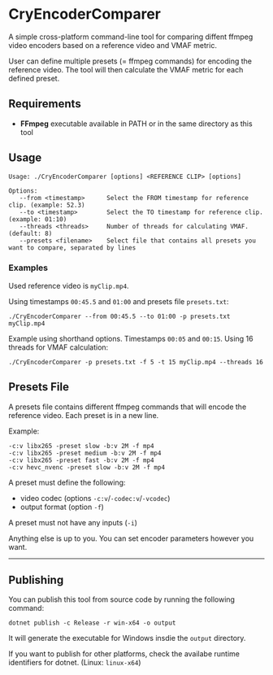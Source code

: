 # CryEncoderComparer
A simple cross-platform command-line tool for comparing diffent ffmpeg video encoders based on a reference video and VMAF metric. 

User can define multiple presets (= ffmpeg commands) for encoding the reference video. The tool will then calculate the VMAF metric for each defined preset. 


## Requirements
- **FFmpeg** executable available in PATH or in the same directory as this tool


## Usage
```
Usage: ./CryEncoderComparer [options] <REFERENCE CLIP> [options]

Options:
   --from <timestamp>      Select the FROM timestamp for reference clip. (example: 52.3)
   --to <timestamp>        Select the TO timestamp for reference clip. (example: 01:10)
   --threads <threads>     Number of threads for calculating VMAF. (default: 8)
   --presets <filename>    Select file that contains all presets you want to compare, separated by lines
```

### Examples
Used reference video is `myClip.mp4`.

Using timestamps `00:45.5` and `01:00` and presets file `presets.txt`:
```
./CryEncoderComparer --from 00:45.5 --to 01:00 -p presets.txt myClip.mp4
```

Example using shorthand options. Timestamps `00:05` and `00:15`. Using 16 threads for VMAF calculation:
```
./CryEncoderComparer -p presets.txt -f 5 -t 15 myClip.mp4 --threads 16
```

## Presets File
A presets file contains different ffmpeg commands that will encode the reference video. Each preset is in a new line.

Example:
```
-c:v libx265 -preset slow -b:v 2M -f mp4
-c:v libx265 -preset medium -b:v 2M -f mp4
-c:v libx265 -preset fast -b:v 2M -f mp4
-c:v hevc_nvenc -preset slow -b:v 2M -f mp4
```
A preset must define the following:
- video codec (options `-c:v`/`-codec:v`/`-vcodec`)
- output format (option `-f`)

A preset must not have any inputs (`-i`)

Anything else is up to you. You can set encoder parameters however you want.


---


## Publishing
You can publish this tool from source code by running the following command:
```
dotnet publish -c Release -r win-x64 -o output
``` 
It will generate the executable for Windows insdie the `output` directory.

If you want to publish for other platforms, check the availabe runtime identifiers for dotnet.
(Linux: `linux-x64`)